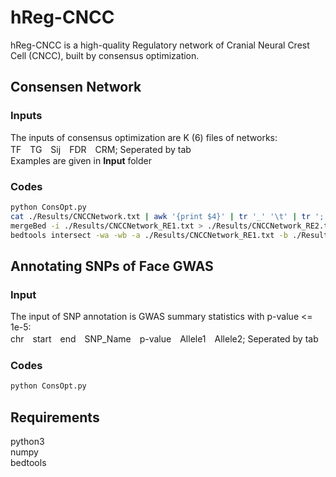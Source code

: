 # hReg-CNCC
hReg-CNCC is a high-quality Regulatory network of Cranial Neural Crest Cell (CNCC), built by consensus optimization.<br>

## Consensen Network
### Inputs
The inputs of consensus optimization are K (6) files of networks:<br>
TF　TG　Sij　FDR　CRM; Seperated by tab<br>
Examples are given in **Input** folder
### Codes
```bash
python ConsOpt.py
cat ./Results/CNCCNetwork.txt | awk '{print $4}' | tr '_' '\t' | tr ';' '\n' | sortBed > ./Results/CNCCNetwork_RE1.txt
mergeBed -i ./Results/CNCCNetwork_RE1.txt > ./Results/CNCCNetwork_RE2.txt
bedtools intersect -wa -wb -a ./Results/CNCCNetwork_RE1.txt -b ./Results/CNCCNetwork_RE2.txt | awk '{print $1"_"$2"_"$3"\t"$4"_"$5"_"$6}' > ./Results/CNCCNetwork_RE1_RE2.txt
```
## Annotating SNPs of Face GWAS
### Input
The input of SNP annotation is GWAS summary statistics with p-value <= 1e-5:<br>
chr　start　end　SNP_Name　p-value　Allele1　Allele2; Seperated by tab<br>
### Codes
```bash
python ConsOpt.py
```
## Requirements
python3 <br>
numpy <br>
bedtools <br>
